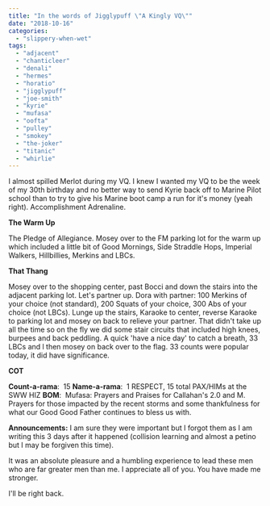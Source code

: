 ```yaml
---
title: "In the words of Jigglypuff \"A Kingly VQ\""
date: "2018-10-16"
categories: 
  - "slippery-when-wet"
tags: 
  - "adjacent"
  - "chanticleer"
  - "denali"
  - "hermes"
  - "horatio"
  - "jigglypuff"
  - "joe-smith"
  - "kyrie"
  - "mufasa"
  - "oofta"
  - "pulley"
  - "smokey"
  - "the-joker"
  - "titanic"
  - "whirlie"
---
```


I almost spilled Merlot during my VQ. I knew I wanted my VQ to be the week of my 30th birthday and no better way to send Kyrie back off to Marine Pilot school than to try to give his Marine boot camp a run for it's money (yeah right). Accomplishment Adrenaline.

**The Warm Up**

The Pledge of Allegiance. Mosey over to the FM parking lot for the warm up which included a little bit of Good Mornings, Side Straddle Hops, Imperial Walkers, Hillbillies, Merkins and LBCs.

**That Thang**

Mosey over to the shopping center, past Bocci and down the stairs into the adjacent parking lot. Let's partner up. Dora with partner: 100 Merkins of your choice (not standard), 200 Squats of your choice, 300 Abs of your choice (not LBCs). Lunge up the stairs, Karaoke to center, reverse Karaoke to parking lot and mosey on back to relieve your partner. That didn't take up all the time so on the fly we did some stair circuits that included high knees, burpees and back peddling. A quick 'have a nice day' to catch a breath, 33 LBCs and l then mosey on back over to the flag. 33 counts were popular today, it did have significance.

**COT**

**Count-a-rama**:  15 **Name-a-rama**:  1 RESPECT, 15 total PAX/HIMs at the SWW HIZ **BOM**:  Mufasa: Prayers and Praises for Callahan's 2.0 and M. Prayers for those impacted by the recent storms and some thankfulness for what our Good Good Father continues to bless us with.

**Announcements:** I am sure they were important but I forgot them as I am writing this 3 days after it happened (collision learning and almost a petino but I may be forgiven this time).

It was an absolute pleasure and a humbling experience to lead these men who are far greater men than me. I appreciate all of you. You have made me stronger.

I'll be right back.
